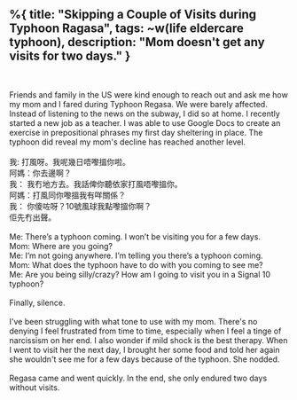 %{
  title: "Skipping a Couple of Visits during Typhoon Ragasa",
  tags: ~w(life eldercare typhoon),
  description: "Mom doesn't get any visits for two days."
}
---
</br>
<p>
Friends and family in the US were kind enough to reach out and ask me how my mom and I fared during Typhoon Regasa.  We were barely affected.  Instead of listening to the news on the subway, I did so at home.  I recently started a new job as a teacher.  I was able to use Google Docs to create an exercise in prepositional phrases my first day sheltering in place.  The typhoon did reveal my mom's decline has reached another level.
<br>
<br>
我: 打風呀。我呢幾日唔嚟搵你啦。
</br>
阿媽：你去邊啊？
<br>
我： 我冇地方去。我話俾你聽依家打風唔嚟搵你。
</br>
阿媽：打風同你嚟搵我有咩關係？
</br>
我： 你傻咗呀？10號風球我點嚟搵你啊？
</br>
佢先冇出聲。
<br>
<br>
Me: There’s a typhoon coming.  I won’t be visiting you for a few days.
</br>
Mom: Where are you going?
</br>
Me: I’m not going anywhere.  I’m telling you there’s a typhoon coming.
</br>
Mom: What does the typhoon have to do with you coming to see me?
<br>
Me: Are you being silly/crazy?  How am I going to visit you in a Signal 10 typhoon?
<br>
<br>
Finally, silence.  
<br>
<br>
I've been struggling with what tone to use with my mom.  There's no denying I feel frustrated from time to time, especially when I feel a tinge of narcissism on her end.  I also wonder if mild shock is the best therapy.  When I went to visit her the next day, I brought her some food and told her again she wouldn't see me for a few days because of the typhoon.  She nodded.  
<br>
<br>
Regasa came and went quickly.  In the end, she only endured two days without visits.

